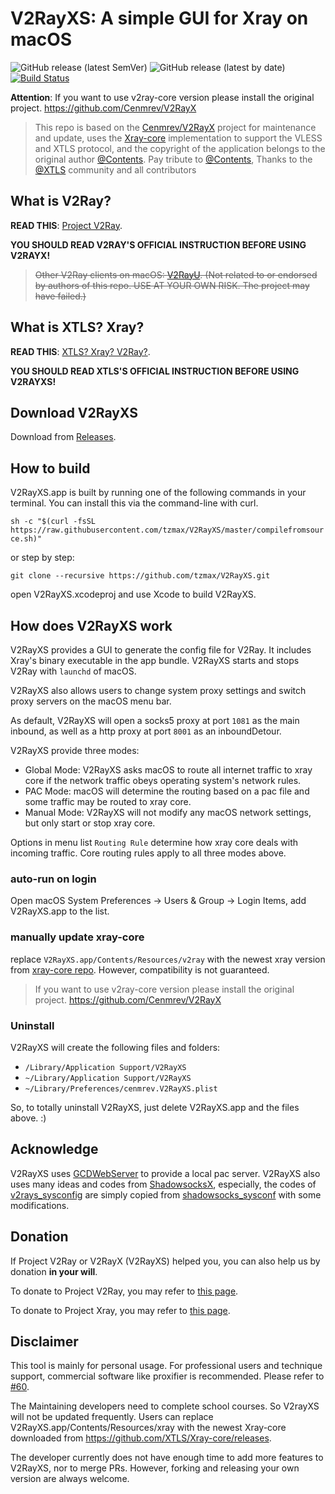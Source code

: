 # V2RayXS: A simple GUI for Xray on macOS

![GitHub release (latest SemVer)](https://img.shields.io/github/v/release/tzmax/V2RayXS)
![GitHub release (latest by date)](https://img.shields.io/github/downloads/tzmax/V2RayXS/latest/total)
[![Build Status](https://travis-ci.org/tzmax/V2RayXS.svg?branch=master)](https://travis-ci.org/tzmax/V2RayXS)

**Attention**: If you want to use v2ray-core version please install the original project. <https://github.com/Cenmrev/V2RayX>

> This repo is based on the [Cenmrev/V2RayX](https://github.com/Cenmrev/V2RayX) project for maintenance and update, uses the [Xray-core](https://github.com/XTLS/Xray-core) implementation to support the VLESS and XTLS protocol, and the copyright of the application belongs to the original author [@Contents](https://github.com/Cenmrev). Pay tribute to [@Contents](https://github.com/Cenmrev), Thanks to the [@XTLS](https://github.com/XTLS) community and all contributors


## What is V2Ray?

**READ THIS**: [Project V2Ray](http://www.v2ray.com).

**YOU SHOULD READ V2RAY'S OFFICIAL INSTRUCTION BEFORE USING V2RAYX!**

> ~~Other V2Ray clients on macOS: [V2RayU](https://github.com/yanue/v2rayu).
(Not related to or endorsed by authors of this repo. USE AT YOUR OWN RISK. The project may have failed.)~~

## What is XTLS? Xray?

**READ THIS**: [XTLS? Xray? V2Ray?](https://xtls.github.io).

**YOU SHOULD READ XTLS'S OFFICIAL INSTRUCTION BEFORE USING V2RAYXS!**
## Download V2RayXS

Download from [Releases](https://github.com/tzmax/V2RayXS/releases).

## How to build

V2RayXS.app is built by running one of the following commands in your terminal. You can install this via the command-line with curl.

`sh -c "$(curl -fsSL https://raw.githubusercontent.com/tzmax/V2RayXS/master/compilefromsource.sh)"`

or step by step:

`git clone --recursive https://github.com/tzmax/V2RayXS.git`

open V2RayXS.xcodeproj and use Xcode to build V2RayXS.

## How does V2RayXS work

V2RayXS provides a GUI to generate the config file for V2Ray. It includes Xray's binary executable in the app bundle. V2RayXS starts and stops V2Ray with `launchd` of macOS.

V2RayXS also allows users to change system proxy settings and switch proxy servers on the macOS menu bar.

As default, V2RayXS will open a socks5 proxy at port `1081` as the main inbound, as well as a http proxy at port `8001` as an inboundDetour.

V2RayXS provide three modes:

-   Global Mode: V2RayXS asks macOS to route all internet traffic to xray core if the network traffic obeys operating system's network rules.
-   PAC Mode: macOS will determine the routing based on a pac file and some traffic may be routed to xray core.
-   Manual Mode: V2RayXS will not modify any macOS network settings, but only start or stop xray core.

Options in menu list `Routing Rule` determine how xray core deals with incoming traffic. Core routing rules apply to all three modes above.

### auto-run on login

Open macOS System Preferences -> Users & Group -> Login Items, add V2RayXS.app to
the list.

### manually update xray-core

replace `V2RayXS.app/Contents/Resources/v2ray` with the newest xray
version from [xray-core
repo](https://github.com/XTLS/Xray-core/releases). However, compatibility is not guaranteed.

> If you want to use v2ray-core version please install the original project. <https://github.com/Cenmrev/V2RayX>

### Uninstall

V2RayXS will create the following files and folders:

-   `/Library/Application Support/V2RayXS`
-   `~/Library/Application Support/V2RayXS`
-   `~/Library/Preferences/cenmrev.V2RayXS.plist`

So, to totally uninstall V2RayXS, just delete V2RayXS.app and the files above. :)

## Acknowledge

V2RayXS uses [GCDWebServer](https://github.com/swisspol/GCDWebServer) to provide a local pac server. V2RayXS also uses many ideas and codes from [ShadowsocksX](https://github.com/shadowsocks/shadowsocks-iOS/tree/master), especially, the codes of [v2rays_sysconfig](https://github.com/tzmax/V2RayXS/blob/master/v2rayx_sysconf/main.m) are simply copied from [shadowsocks_sysconf](https://github.com/shadowsocks/shadowsocks-iOS/blob/master/shadowsocks_sysconf/main.m) with some modifications.

## Donation

If Project V2Ray or V2RayX (V2RayXS) helped you, you can also help us by donation **in your will**. 

To donate to Project V2Ray, you may refer to [this page](https://www.v2ray.com/chapter_00/02_donate.html).

 To donate to Project Xray, you may refer to [this page](https://xtls.github.io/#%E5%B8%AE%E5%8A%A9-xray-%E5%8F%98%E5%BE%97%E6%9B%B4%E5%BC%BA).

## Disclaimer

This tool is mainly for personal usage. For professional users and technique
support, commercial software like proxifier is recommended. Please refer to [#60](https://github.com/tzmax/V2RayXS/issues/60#issuecomment-369531443).

The Maintaining developers need to complete school courses. So V2rayXS will not be updated frequently. Users can replace V2RayXS.app/Contents/Resources/xray with the newest Xray-core downloaded from <https://github.com/XTLS/Xray-core/releases>.

The developer currently does not have enough time to add more features to V2RayXS, nor to merge PRs. However, forking and releasing your own version are always welcome.
